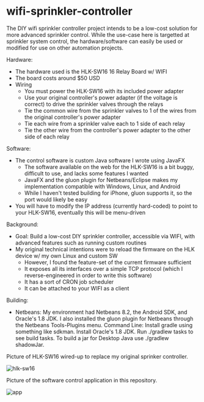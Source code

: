 # wifi-sprinkler-controller

The DIY wifi sprinkler controller project intends to be a low-cost solution for more advanced sprinkler control. While the use-case here is targetted at sprinkler system control, the hardware/software can easily be used or modified for use on other automation projects.

Hardware:
  - The hardware used is the HLK-SW16 16 Relay Board w/ WIFI
  - The board costs around $50 USD
  - Wiring 
    - You must power the HLK-SW16 with its included power adapter
    - Use your original controller's power adapter (if the voltage is correct) to drive the sprinkler valves through the relays
    - Tie the common wire from the sprinkler valves to 1 of the wires from the original controller's power adapter
    - Tie each wire from a sprinkler valve each to 1 side of each relay
    - Tie the other wire from the controller's power adapter to the other side of each relay

Software:
  - The control software is custom Java software I wrote using JavaFX
    - The software available on the web for the HLK-SW16 is a bit buggy, difficult to use, and lacks some features I wanted
    - JavaFX and the gluon plugin for Netbeans/Eclipse makes my implementation compatible with Windows, Linux, and Android
    - While I haven't tested building for iPhone, gluon supports it, so the port would likely be easy
  - You will have to modify the IP address (currently hard-coded) to point to your HLK-SW16, eventually this will be menu-driven

Background:
  - Goal: Build a low-cost DIY sprinkler controller, accessible via WIFI, with advanced features such as running custom routines
  - My original technical intentions were to reload the firmware on the HLK device w/ my own Linux and custom SW
    - However, I found the feature-set of the current firmware sufficient
    - It exposes all its interfaces over a simple TCP protocol (which I reverse-engineered in order to write this software)
    - It has a sort of CRON job scheduler
    - It can be attached to your WIFI as a client

Building:
  - Netbeans: My environment had Netbeans 8.2, the Android SDK, and Oracle's 1.8 JDK. I also installed the gluon plugin for Netbeans through the Netbeans Tools-Plugins menu.
    Command Line: Install gradle using something like sdkman. Install Oracle's 1.8 JDK. Run ./gradlew tasks to see build tasks. To build a jar for Desktop Java use ./gradlew shadowJar.

Picture of HLK-SW16 wired-up to replace my original sprinker controller.

![hlk-sw16](https://user-images.githubusercontent.com/1266984/28492743-02ac2c20-6ec6-11e7-892e-768215ed45e5.JPG)

Picture of the software control application in this repository.

![app](https://user-images.githubusercontent.com/1266984/28503526-24abddec-6fc6-11e7-8079-c50531422342.png)

